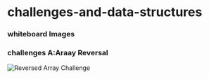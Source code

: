 # challenges-and-data-structures

### whiteboard Images

### challenges A:Araay Reversal


![Reversed Array Challenge](.\flowchart_1.jpg)


